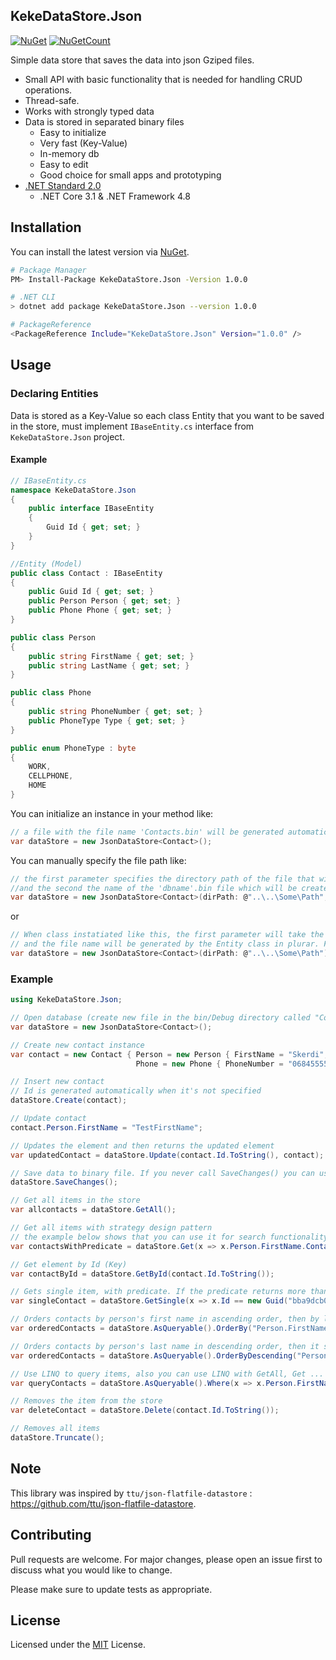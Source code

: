 ## KekeDataStore.Json

[![NuGet](https://img.shields.io/nuget/v/KekeDataStore.Json.svg)](https://www.nuget.org/packages/KekeDataStore.Json/)
[![NuGetCount](https://img.shields.io/nuget/dt/KekeDataStore.Json.svg
)](https://www.nuget.org/packages/KekeDataStore.Json/)


Simple data store that saves the data into json Gziped files.

* Small API with basic functionality that is needed for handling CRUD operations.
* Thread-safe.
* Works with strongly typed data
* Data is stored in separated binary files
  * Easy to initialize
  * Very fast (Key-Value)
  * In-memory db 
  * Easy to edit
  * Good choice for small apps and prototyping
* [.NET Standard 2.0](https://github.com/dotnet/standard/blob/master/docs/versions/netstandard2.0.md)
  * .NET Core 3.1 & .NET Framework 4.8

## Installation

You can install the latest version via [NuGet](https://www.nuget.org/packages/KekeDataStore.Json/).

```sh
# Package Manager
PM> Install-Package KekeDataStore.Json -Version 1.0.0

# .NET CLI
> dotnet add package KekeDataStore.Json --version 1.0.0

# PackageReference
<PackageReference Include="KekeDataStore.Json" Version="1.0.0" />
```

## Usage

### Declaring Entities
Data is stored as a Key-Value so each class Entity that you want to be saved in the store, must implement ``IBaseEntity.cs`` interface from ``KekeDataStore.Json`` project.
#### Example
```csharp
// IBaseEntity.cs 
namespace KekeDataStore.Json
{
    public interface IBaseEntity
    {
        Guid Id { get; set; }
    }
}
```

```csharp
//Entity (Model)
public class Contact : IBaseEntity
{
    public Guid Id { get; set; }
    public Person Person { get; set; }
    public Phone Phone { get; set; }
}

public class Person
{
    public string FirstName { get; set; }
    public string LastName { get; set; }
}

public class Phone
{
    public string PhoneNumber { get; set; }
    public PhoneType Type { get; set; }
}

public enum PhoneType : byte
{
    WORK,
    CELLPHONE,
    HOME
}
```
You can initialize an instance in your method like: 
```csharp
// a file with the file name 'Contacts.bin' will be generated automatically by default, on client's root directory
var dataStore = new JsonDataStore<Contact>();
```
You can manually specify the file path like:
````csharp
// the first parameter specifies the directory path of the file that will be created 
//and the second the name of the 'dbname'.bin file which will be created if it doesn't exists already. 
var dataStore = new JsonDataStore<Contact>(dirPath: @"..\..\Some\Path", dbName: "TestTable");
````
or
````csharp
// When class instatiated like this, the first parameter will take the directory path
// and the file name will be generated by the Entity class in plurar. For ex. in this case 'Contacts.bin' 
var dataStore = new JsonDataStore<Contact>(dirPath: @"..\..\Some\Path")
````

### Example
```csharp
using KekeDataStore.Json;

// Open database (create new file in the bin/Debug directory called "Contacts.bin")
var dataStore = new JsonDataStore<Contact>();

// Create new contact instance
var contact = new Contact { Person = new Person { FirstName = "Skerdi", LastName = "Berberi" },
                            Phone = new Phone { PhoneNumber = "0684555555", Type = PhoneType.HOME } };

// Insert new contact
// Id is generated automatically when it's not specified
dataStore.Create(contact);

// Update contact
contact.Person.FirstName = "TestFirstName";

// Updates the element and then returns the updated element
var updatedContact = dataStore.Update(contact.Id.ToString(), contact);

// Save data to binary file. If you never call SaveChanges() you can use the api like an in-memory database
dataStore.SaveChanges();

// Get all items in the store
var allcontacts = dataStore.GetAll();

// Get all items with strategy design pattern
// the example below shows that you can use it for search functionality
var contactsWithPredicate = dataStore.Get(x => x.Person.FirstName.Contains("Sk")); 

// Get element by Id (Key)
var contactById = dataStore.GetById(contact.Id.ToString());

// Gets single item, with predicate. If the predicate returns more than a single value, it throws an error.
var singleContact = dataStore.GetSingle(x => x.Id == new Guid("bba9dcb0-563e-42b6-a2ff-6554ebba87f2"));

// Orders contacts by person's first name in ascending order, then by lastname ascending
var orderedContacts = dataStore.AsQueryable().OrderBy("Person.FirstName").ThenBy("Person.LastName");

// Orders contacts by person's last name in descending order, then it sorts by firstname descending 
var orderedContacts = dataStore.AsQueryable().OrderByDescending("Person.LastName").ThenBy("Person.FirstName");

// Use LINQ to query items, also you can use LINQ with GetAll, Get ...
var queryContacts = dataStore.AsQueryable().Where(x => x.Person.FirstName == "Skerdi");

// Removes the item from the store
var deleteContact = dataStore.Delete(contact.Id.ToString());

// Removes all items 
dataStore.Truncate();
```

## Note
This library was inspired by ``ttu/json-flatfile-datastore`` :  https://github.com/ttu/json-flatfile-datastore.


## Contributing
Pull requests are welcome. For major changes, please open an issue first to discuss what you would like to change.

Please make sure to update tests as appropriate.

## License

Licensed under the [MIT](LICENSE) License.